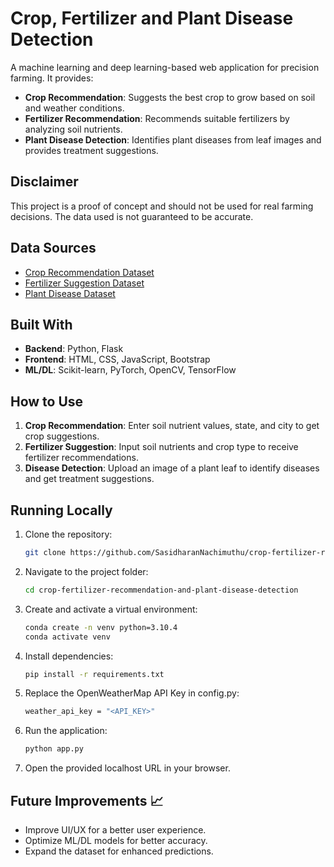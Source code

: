 # Crop, Fertilizer and Plant Disease Detection 

A machine learning and deep learning-based web application for precision farming. It provides:
- **Crop Recommendation**: Suggests the best crop to grow based on soil and weather conditions.
- **Fertilizer Recommendation**: Recommends suitable fertilizers by analyzing soil nutrients.
- **Plant Disease Detection**: Identifies plant diseases from leaf images and provides treatment suggestions.

## Disclaimer 
This project is a proof of concept and should not be used for real farming decisions. The data used is not guaranteed to be accurate.

## Data Sources 
- [Crop Recommendation Dataset](https://www.kaggle.com/atharvaingle/crop-recommendation-dataset)
- [Fertilizer Suggestion Dataset](https://github.com/Gladiator07/Harvestify/blob/master/Data-processed/fertilizer.csv)
- [Plant Disease Dataset](https://www.kaggle.com/vipoooool/new-plant-diseases-dataset)

## Built With 
- **Backend**: Python, Flask
- **Frontend**: HTML, CSS, JavaScript, Bootstrap
- **ML/DL**: Scikit-learn, PyTorch, OpenCV, TensorFlow

## How to Use 
1. **Crop Recommendation**: Enter soil nutrient values, state, and city to get crop suggestions.
2. **Fertilizer Suggestion**: Input soil nutrients and crop type to receive fertilizer recommendations.
3. **Disease Detection**: Upload an image of a plant leaf to identify diseases and get treatment suggestions.

## Running Locally 
1. Clone the repository:
   ```sh
   git clone https://github.com/SasidharanNachimuthu/crop-fertilizer-recommendation-and-plant-disease-detection.git
   ```
2. Navigate to the project folder:
   ```sh
   cd crop-fertilizer-recommendation-and-plant-disease-detection
   ```
3. Create and activate a virtual environment:
   ```sh
   conda create -n venv python=3.10.4
   conda activate venv
   ```
4. Install dependencies:
   ```sh
   pip install -r requirements.txt
   ```
5. Replace the OpenWeatherMap API Key in config.py:
   ```sh
   weather_api_key = "<API_KEY>"
   ```
5. Run the application:
   ```sh
   python app.py
   ```
6. Open the provided localhost URL in your browser.

## Future Improvements 📈
- Improve UI/UX for a better user experience.
- Optimize ML/DL models for better accuracy.
- Expand the dataset for enhanced predictions.

